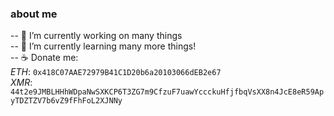 ### about me
  
  

-- 🔭 I’m currently working on many things   
-- 🌱 I’m currently learning many more things!  
-- :coffee: Donate me:  
*ETH*: ` 0x418C07AAE72979B41C1D20b6a20103066dEB2e67 `  
*XMR*:  `44t2e9JMBLHHhWDpaNwSXKCP6T3ZG7m9CfzuF7uawYccckuHfjfbqVsXX8n4JcE8eR59ApyTDZTZV7b6vZ9fFhFoL2XJNNy`
